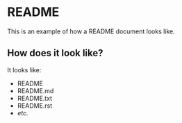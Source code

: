 # README

This is an example of how a README document looks like.

## How does it look like?

It looks like:

- README
- README.md
- README.txt
- README.rst
- *etc.*
